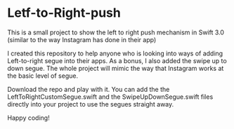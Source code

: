 # Letf-to-Right-push
This is a small project to show the left to right push mechanism in Swift 3.0 (similar to the way Instagram has done in their app)

I created this repository to help anyone who is looking into ways of adding Left-to-right segue into their apps. As a bonus, I also added the swipe up to down segue. 
The whole project will mimic the way that Instagram works at the basic level of segue. 

Download the repo and play with it. You can add the the LeftToRightCustomSegue.swift and the SwipeUpDownSegue.swift files directly into your project to use the segues straight away. 

Happy coding!


    
